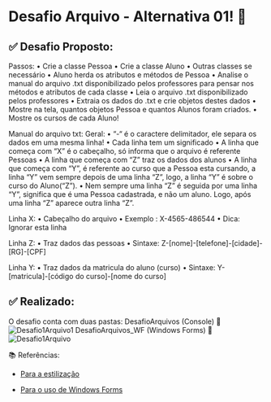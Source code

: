 # Desafio Arquivo - Alternativa 01! 📝



## ✅ Desafio Proposto:

Passos:
•	Crie a classe Pessoa
•	Crie a classe Aluno
•	Outras classes se necessário
•	Aluno herda os atributos e métodos de Pessoa
•	Analise o manual do arquivo .txt disponibilizado pelos professores para pensar nos métodos e atributos de cada classe
•	Leia o arquivo .txt disponibilizado pelos professores
•	Extraia os dados do .txt e crie objetos destes dados
•	Mostre na tela, quantos objetos Pessoa e quantos Alunos foram criados.
•	Mostre os cursos de cada Aluno!

Manual do arquivo txt:
Geral:
•	“-“ é o caractere delimitador, ele separa os dados em uma mesma linha!
•	Cada linha tem um significado
•	A linha que começa com “X” é o cabeçalho, só informa que o arquivo é referente Pessoas
•	A linha que começa com “Z” traz os dados dos alunos
•	A linha que começa com “Y”, é referente ao curso que a Pessoa esta cursando, a linha “Y” vem sempre depois de uma linha “Z”, 
logo, a linha “Y” é sobre o curso do Aluno(“Z”).
•	Nem sempre uma linha “Z” é seguida por uma linha “Y”, significa que é uma Pessoa cadastrada, e não um aluno. Logo, após
uma linha “Z” aparece outra linha “Z”.

Linha X:
•	Cabeçalho do arquivo
•	Exemplo : X-4565-486544
•	Dica: Ignorar esta linha

Linha Z:
•	Traz dados das pessoas
•	Sintaxe: Z-[nome]-[telefone]-[cidade]-[RG]-[CPF]

Linha Y:
•	Traz dados da matricula do aluno (curso)
•	Sintaxe: Y-[matricula]-[código do curso]-[nome do curso]



## ✅ Realizado:

O desafio conta com duas pastas:
DesafioArquivos (Console) 🔻
![Desafio1Arquivo1](https://github.com/joojubba/Desafio1_Arquivo/assets/89705012/0fff099e-1d91-4c33-bfeb-bd56f0fe285c)
DesafioArquivos_WF (Windows Forms) 🔻
![Desafio1Arquivo](https://github.com/joojubba/Desafio1_Arquivo/assets/89705012/6ab08412-a4c4-433e-b74a-de1cf41728dd)



📚 Referências: 

- <a href="https://youtu.be/NxxmhHJQ8QI/">Para a estilização</a>

- <a href="https://youtu.be/JgBqsIffWdUI">Para o uso de Windows Forms</a>



  

  

